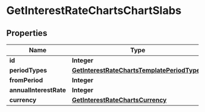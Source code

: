 
# GetInterestRateChartsChartSlabs

## Properties
Name | Type | Description | Notes
------------ | ------------- | ------------- | -------------
**id** | **Integer** |  |  [optional]
**periodTypes** | [**GetInterestRateChartsTemplatePeriodTypes**](GetInterestRateChartsTemplatePeriodTypes.md) |  |  [optional]
**fromPeriod** | **Integer** |  |  [optional]
**annualInterestRate** | **Integer** |  |  [optional]
**currency** | [**GetInterestRateChartsCurrency**](GetInterestRateChartsCurrency.md) |  |  [optional]



